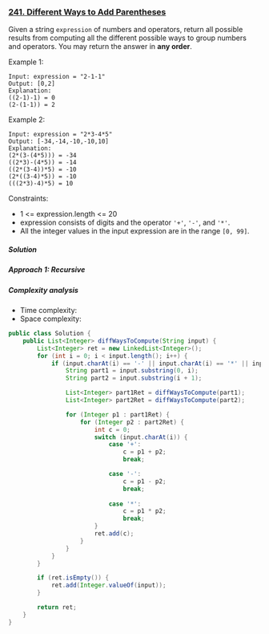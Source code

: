 ### [241. Different Ways to Add Parentheses](https://leetcode.com/problems/different-ways-to-add-parentheses/)

Given a string `expression` of numbers and operators, return all possible results from computing all the different possible ways to group numbers and operators. You may return the answer in **any order**.

 

Example 1:
```
Input: expression = "2-1-1"
Output: [0,2]
Explanation:
((2-1)-1) = 0 
(2-(1-1)) = 2
```
Example 2:
```
Input: expression = "2*3-4*5"
Output: [-34,-14,-10,-10,10]
Explanation:
(2*(3-(4*5))) = -34 
((2*3)-(4*5)) = -14 
((2*(3-4))*5) = -10 
(2*((3-4)*5)) = -10 
(((2*3)-4)*5) = 10
``` 

Constraints:

- 1 <= expression.length <= 20
- expression consists of digits and the operator `'+'`, `'-'`, and `'*'`.
- All the integer values in the input expression are in the range `[0, 99]`.


##### Solution

##### Approach 1: Recursive

##### Complexity analysis
- Time complexity:
- Space complexity:

```java
public class Solution {
    public List<Integer> diffWaysToCompute(String input) {
        List<Integer> ret = new LinkedList<Integer>();
        for (int i = 0; i < input.length(); i++) {
            if (input.charAt(i) == '-' || input.charAt(i) == '*' || input.charAt(i) == '+' ) {
                String part1 = input.substring(0, i);
                String part2 = input.substring(i + 1);

                List<Integer> part1Ret = diffWaysToCompute(part1);
                List<Integer> part2Ret = diffWaysToCompute(part2);

                for (Integer p1 : part1Ret) {
                    for (Integer p2 : part2Ret) {
                        int c = 0;
                        switch (input.charAt(i)) {
                            case '+':
                                c = p1 + p2;
                                break;

                            case '-':
                                c = p1 - p2;
                                break;
                            
                            case '*':
                                c = p1 * p2;
                                break;
                        }
                        ret.add(c);
                    }
                }
            }
        }

        if (ret.isEmpty()) {
            ret.add(Integer.valueOf(input));
        }

        return ret;
    }
}
```